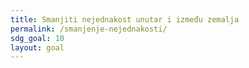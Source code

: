 ```yaml
---
title: Smanjiti nejednakost unutar i između zemalja
permalink: /smanjenje-nejednakosti/
sdg_goal: 10
layout: goal
---
```


